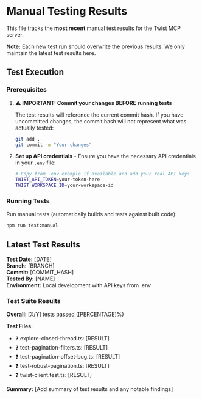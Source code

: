 # Manual Testing Results

This file tracks the **most recent** manual test results for the Twist MCP server.

**Note:** Each new test run should overwrite the previous results. We only maintain the latest test results here.

## Test Execution

### Prerequisites

1. **⚠️ IMPORTANT: Commit your changes BEFORE running tests**

   The test results will reference the current commit hash. If you have uncommitted changes, the commit hash will not represent what was actually tested:

   ```bash
   git add .
   git commit -m "Your changes"
   ```

2. **Set up API credentials** - Ensure you have the necessary API credentials in your `.env` file:
   ```bash
   # Copy from .env.example if available and add your real API keys
   TWIST_API_TOKEN=your-token-here
   TWIST_WORKSPACE_ID=your-workspace-id
   ```

### Running Tests

Run manual tests (automatically builds and tests against built code):

```bash
npm run test:manual
```

## Latest Test Results

**Test Date:** [DATE]  
**Branch:** [BRANCH]  
**Commit:** [COMMIT_HASH]  
**Tested By:** [NAME]  
**Environment:** Local development with API keys from .env

### Test Suite Results

**Overall:** [X/Y] tests passed ([PERCENTAGE]%)

**Test Files:**

- ❓ explore-closed-thread.ts: [RESULT]
- ❓ test-pagination-filters.ts: [RESULT]
- ❓ test-pagination-offset-bug.ts: [RESULT]
- ❓ test-robust-pagination.ts: [RESULT]
- ❓ twist-client.test.ts: [RESULT]

**Summary:** [Add summary of test results and any notable findings]
